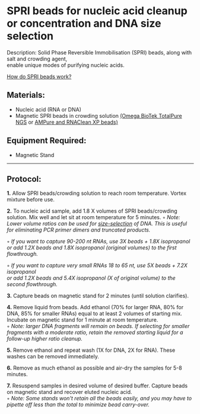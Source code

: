 SPRI beads for nucleic acid cleanup or concentration and DNA size selection
================================================================================
Description: Solid Phase Reversible Immobilisation (SPRI) beads, along with salt and crowding agent,<br/>
enable unique modes of purifying nucleic acids.

[How do SPRI beads work?](http://enseqlopedia.com/2012/04/how-do-spri-beads-work/)

Materials:
--------------------------------------------------------------------------------
  * Nucleic acid (RNA or DNA)
  * Magnetic SPRI beads in crowding solution [(Omega BioTek TotalPure NGS](https://www.omegabiotek.com/product/mag-bind-totalpure-ngs/?gclid=CjwKCAiA1eKBBhBZEiwAX3gqlw2-fi_geWTPQcJVkZdR--dL3zrHwdkoLxc-VhABYCzBcpVGy-4v7BoCtjgQAvD_BwE&cn-reloaded=1)
or [AMPure and RNAClean XP beads)](https://www.beckman.com/reagents/genomic/cleanup-and-size-selection)

Equipment Required:
--------------------------------------------------------------------------------
  * Magnetic Stand
  
___
Protocol:
--------------------------------------------------------------------------------
**1.** Allow SPRI beads/crowding solution to reach room temperature. Vortex mixture before use.

**2.** To nucleic acid sample, add 1.8 X volumes of SPRI beads/crowding solution. Mix well and let sit at room temperature for 5 minutes.
  ◦ _Note: Lower volume ratios can be used for [size-selection](http://gc3fstorage.uoregon.edu/IMAGES/Evaluation_of_Omega_Mag-Bind_TotalPure_NGS_Beads_MWeitzman_April2018.pdf) of DNA. This is useful for eliminating PCR primer dimers and truncated products._<br/>
  
  ◦ _If you want to capture 90-200 nt RNAs, use 3X beads + 1.8X isopropanol <br/>  or add 1.2X beads and 1.8X isopropanol (original volumes) to the first flowthrough._<br/>
  
  ◦ _If you want to capture very small RNAs 18 to 65 nt, use 5X beads + 7.2X isopropanol <br/>  or add 1.2X beads and 5.4X isopropanol (X of original volume) to the second flowthrough._
 
**3.** Capture beads on magnetic stand for 2 minutes (until solution clarifies).

**4.** Remove liquid from beads. Add ethanol (70% for larger RNA, 80% for DNA, 85% for smaller RNAs) equal to at least 2 volumes of starting mix.  
  Incubate on magnetic stand for 1 minute at room temperature.  
  ◦ _Note: larger DNA fragments will remain on beads. If selecting for smaller fragments with a moderate ratio, retain the removed starting liquid for a follow-up higher ratio cleanup._

**5.** Remove ethanol and repeat wash (1X for DNA, 2X for RNA). These washes can be removed immediately.

**6.** Remove as much ethanol as possible and air-dry the samples for 5-8 minutes.

**7.** Resuspend samples in desired volume of desired buffer. Capture beads on magnetic stand and recover eluted nucleic acid.  
  ◦ _Note: Some stands won't retain all the beads easily, and you may have to pipette off less than the total to minimize bead carry-over._
  
<!-- The text below creates dropdown lists for links to next steps or hyperlinks -->
